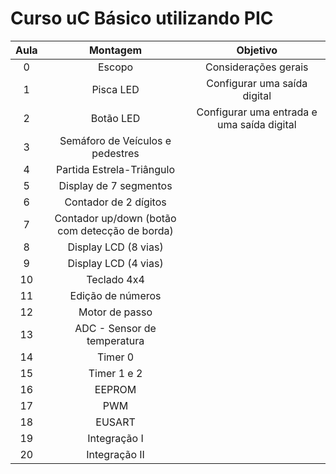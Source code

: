 # Curso uC Básico utilizando PIC

| Aula | Montagem | Objetivo |
|:----:|:--------:|:--------:|
|   0  | Escopo   | Considerações gerais |
|   1  | Pisca LED | Configurar uma saída digital |
|   2  | Botão LED | Configurar uma entrada e uma saída digital |
|   3  | Semáforo de Veículos e pedestres ||
|   4  | Partida Estrela-Triângulo ||
|   5  | Display de 7 segmentos ||
|   6  | Contador de 2 dígitos ||
|   7  | Contador up/down (botão com detecção de borda)||
|   8  | Display LCD (8 vias) ||
|   9  | Display LCD (4 vias) ||
|  10  | Teclado 4x4 ||
|  11  | Edição de números ||
|  12  | Motor de passo ||
|  13  | ADC - Sensor de temperatura ||
|  14  | Timer 0 ||
|  15  | Timer 1 e 2 ||
|  16  | EEPROM ||
|  17  | PWM ||
|  18  | EUSART ||
|  19  | Integração I ||
|  20  | Integração II ||
